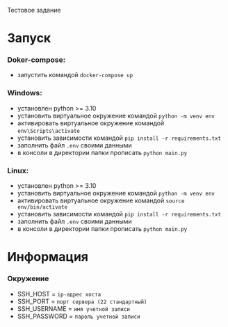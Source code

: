 Тестовое задание

# Запуск

### Doker-compose:
 - запустить командой `docker-compose up`


### Windows:
 - установлен python >= 3.10 
 - установить виртуальное окружение командой `python -m venv env`
 - активировать виртуальное окружение командой `env\Scripts\activate`
 - установить зависимости командой `pip install -r requirements.txt`
 - заполнить файл `.env` своими данными
 - в консоли в директории папки прописать `python main.py`


### Linux:
 - установлен python >= 3.10 
 - установить виртуальное окружение командой `python -m venv env`
 - активировать виртуальное окружение командой `source env/bin/activate`
 - установить зависимости командой `pip install -r requirements.txt`
 - заполнить файл `.env` своими данными
 - в консоли в директории папки прописать `python main.py`


# Информация

### Окружение
 - SSH_HOST = `ip-адрес хоста`
 - SSH_PORT = `порт сервера (22 стандартный)`
 - SSH_USERNAME = `имя учетной записи`
 - SSH_PASSWORD = `пароль учетной записи`